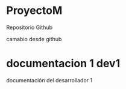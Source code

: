 # ProyectoM
Repositorio Github

camabio desde github
# documentacion 1 dev1
documentación del desarrollador 1

